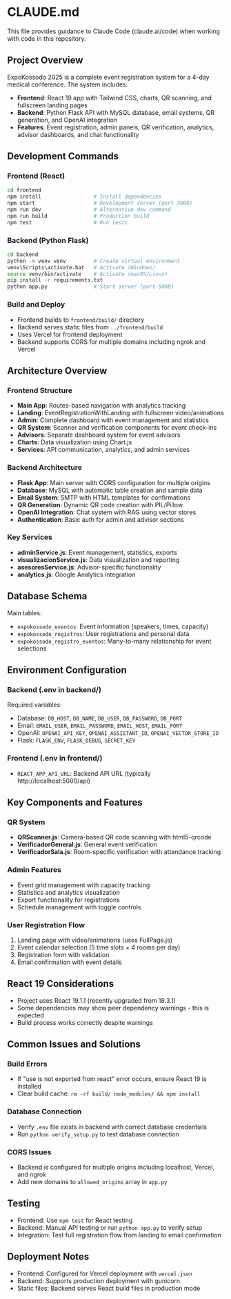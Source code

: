 # CLAUDE.md

This file provides guidance to Claude Code (claude.ai/code) when working with code in this repository.

## Project Overview

ExpoKossodo 2025 is a complete event registration system for a 4-day medical conference. The system includes:

- **Frontend**: React 19 app with Tailwind CSS, charts, QR scanning, and fullscreen landing pages
- **Backend**: Python Flask API with MySQL database, email systems, QR generation, and OpenAI integration
- **Features**: Event registration, admin panels, QR verification, analytics, advisor dashboards, and chat functionality

## Development Commands

### Frontend (React)
```bash
cd frontend
npm install                 # Install dependencies
npm start                   # Development server (port 3000)
npm run dev                 # Alternative dev command
npm run build               # Production build
npm test                    # Run tests
```

### Backend (Python Flask)
```bash
cd backend
python -m venv venv         # Create virtual environment
venv\Scripts\activate.bat   # Activate (Windows)
source venv/bin/activate    # Activate (macOS/Linux)
pip install -r requirements.txt
python app.py               # Start server (port 5000)
```

### Build and Deploy
- Frontend builds to `frontend/build/` directory
- Backend serves static files from `../frontend/build`
- Uses Vercel for frontend deployment
- Backend supports CORS for multiple domains including ngrok and Vercel

## Architecture Overview

### Frontend Structure
- **Main App**: Routes-based navigation with analytics tracking
- **Landing**: EventRegistrationWithLanding with fullscreen video/animations
- **Admin**: Complete dashboard with event management and statistics
- **QR System**: Scanner and verification components for event check-ins
- **Advisors**: Separate dashboard system for event advisors
- **Charts**: Data visualization using Chart.js
- **Services**: API communication, analytics, and admin services

### Backend Architecture
- **Flask App**: Main server with CORS configuration for multiple origins
- **Database**: MySQL with automatic table creation and sample data
- **Email System**: SMTP with HTML templates for confirmations
- **QR Generation**: Dynamic QR code creation with PIL/Pillow
- **OpenAI Integration**: Chat system with RAG using vector stores
- **Authentication**: Basic auth for admin and advisor sections

### Key Services
- **adminService.js**: Event management, statistics, exports
- **visualizacionService.js**: Data visualization and reporting
- **asesoresService.js**: Advisor-specific functionality
- **analytics.js**: Google Analytics integration

## Database Schema

Main tables:
- `expokossodo_eventos`: Event information (speakers, times, capacity)
- `expokossodo_registros`: User registrations and personal data
- `expokossodo_registro_eventos`: Many-to-many relationship for event selections

## Environment Configuration

### Backend (.env in backend/)
Required variables:
- Database: `DB_HOST`, `DB_NAME`, `DB_USER`, `DB_PASSWORD`, `DB_PORT`
- Email: `EMAIL_USER`, `EMAIL_PASSWORD`, `EMAIL_HOST`, `EMAIL_PORT`
- OpenAI: `OPENAI_API_KEY`, `OPENAI_ASSISTANT_ID`, `OPENAI_VECTOR_STORE_ID`
- Flask: `FLASK_ENV`, `FLASK_DEBUG`, `SECRET_KEY`

### Frontend (.env in frontend/)
- `REACT_APP_API_URL`: Backend API URL (typically http://localhost:5000/api)

## Key Components and Features

### QR System
- **QRScanner.js**: Camera-based QR code scanning with html5-qrcode
- **VerificadorGeneral.js**: General event verification
- **VerificadorSala.js**: Room-specific verification with attendance tracking

### Admin Features
- Event grid management with capacity tracking
- Statistics and analytics visualization
- Export functionality for registrations
- Schedule management with toggle controls

### User Registration Flow
1. Landing page with video/animations (uses FullPage.js)
2. Event calendar selection (5 time slots × 4 rooms per day)
3. Registration form with validation
4. Email confirmation with event details

## React 19 Considerations
- Project uses React 19.1.1 (recently upgraded from 18.3.1)
- Some dependencies may show peer dependency warnings - this is expected
- Build process works correctly despite warnings

## Common Issues and Solutions

### Build Errors
- If "use is not exported from react" error occurs, ensure React 19 is installed
- Clear build cache: `rm -rf build/ node_modules/ && npm install`

### Database Connection
- Verify `.env` file exists in backend with correct database credentials
- Run `python verify_setup.py` to test database connection

### CORS Issues
- Backend is configured for multiple origins including localhost, Vercel, and ngrok
- Add new domains to `allowed_origins` array in `app.py`

## Testing
- Frontend: Use `npm test` for React testing
- Backend: Manual API testing or run `python app.py` to verify setup
- Integration: Test full registration flow from landing to email confirmation

## Deployment Notes
- Frontend: Configured for Vercel deployment with `vercel.json`
- Backend: Supports production deployment with gunicorn
- Static files: Backend serves React build files in production mode